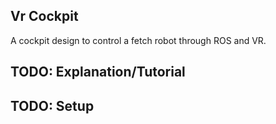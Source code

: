 ## Vr Cockpit
A cockpit design to control a fetch robot through ROS and VR.

## TODO: Explanation/Tutorial

## TODO: Setup